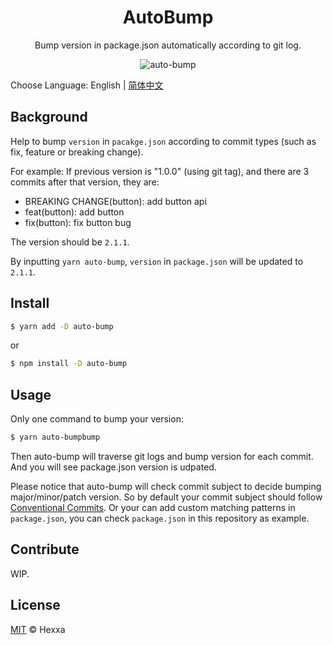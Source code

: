 <h1 align="center">
  AutoBump
</h1>
<p align="center">
  Bump version in package.json automatically according to git log.
</p>
<p align="center">
  <img src="/ihexxa/autobump/raw/master/demo.png" alt="auto-bump">
<p>

Choose Language: English | [简体中文](./README_zh_cn.md)

## Background

Help to bump `version` in `pacakge.json` according to commit types (such as fix, feature or breaking change).

For example:
If previous version is "1.0.0" (using git tag), and there are 3 commits after that version, they are:

- BREAKING CHANGE(button): add button api
- feat(button): add button
- fix(button): fix button bug

The version should be `2.1.1`.

By inputting `yarn auto-bump`, `version` in `package.json` will be updated to `2.1.1`.

## Install

```sh
$ yarn add -D auto-bump
```

or

```sh
$ npm install -D auto-bump
```

## Usage

Only one command to bump your version:

```sh
$ yarn auto-bumpbump
```

Then auto-bump will traverse git logs and bump version for each commit. And you will see package.json version is udpated.

Please notice that auto-bump will check commit subject to decide bumping major/minor/patch version. So by default your commit subject should follow [Conventional Commits](https://conventionalcommits.org/). Or your can add custom matching patterns in `package.json`, you can check `package.json` in this repository as example.

## Contribute

WIP.

## License

[MIT](LICENSE) © Hexxa

